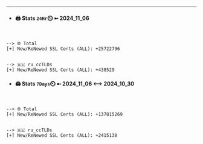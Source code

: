 

---
- #### 🖨️ **Stats** `24Hr`⏲️ ➼ 2024_11_06
```console


--> 🌐 Total
[+] New/ReNewed SSL Certs (ALL): +25722796


--> 🇷🇺 ru_ccTLDs
[+] New/ReNewed SSL Certs (ALL): +438529

```

- #### 🖨️ **Stats** `7Days`⏲️ ➼ 2024_11_06 <--> 2024_10_30
```console


--> 🌐 Total
[+] New/ReNewed SSL Certs (ALL): +137815269


--> 🇷🇺 ru_ccTLDs
[+] New/ReNewed SSL Certs (ALL): +2415138

```

